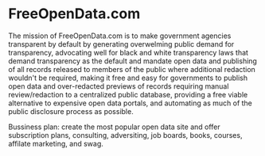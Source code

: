 # FreeOpenData.com

The mission of FreeOpenData.com is to make government agencies transparent by default by generating overwelming public demand for transparency, advocating well for black and white transparency laws that demand transparency as the default and mandate open data and publishing of all records released to members of the public where additional redaction wouldn't be required, making it free and easy for governments to publish open data and over-redacted previews of records requiring manual review/redaction to a centralized public database, providing a free viable alternative to expensive open data portals, and automating as much of the public disclosure process as possible.

Bussiness plan: create the most popular open data site and offer subscription plans, consulting, adversiting, job boards, books, courses, affilate marketing, and swag.
